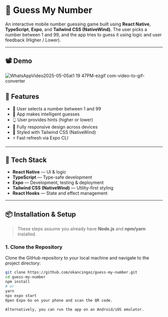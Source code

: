# 🎯 Guess My Number

An interactive mobile number guessing game built using **React Native**, **TypeScript**, **Expo**, and **Tailwind CSS (NativeWind)**. The user picks a number between 1 and 99, and the app tries to guess it using logic and user feedback (Higher / Lower).

---

## 📽️ Demo
![WhatsAppVideo2025-05-05at1 19 47PM-ezgif com-video-to-gif-converter](https://github.com/user-attachments/assets/a5b4e62c-93bc-4993-ac10-074b141a6da0)




## 🚀 Features

- 🎲 User selects a number between 1 and 99
- 🧠 App makes intelligent guesses
- 👆 User provides hints (higher or lower)
- 📱 Fully responsive design across devices
- 🎨 Styled with Tailwind CSS (NativeWind)
- ⚡ Fast refresh via Expo CLI

---

## 🧰 Tech Stack

- **React Native** — UI & logic
- **TypeScript** — Type-safe development
- **Expo** — Development, testing & deployment
- **Tailwind CSS (NativeWind)** — Utility-first styling
- **React Hooks** — State and effect management

---


## 📦 Installation & Setup

> These steps assume you already have **Node.js** and **npm/yarn** installed.

### 1. Clone the Repository

Clone the GitHub repository to your local machine and navigate to the project directory:

```bash
git clone https://github.com/okancingoz/guess-my-number.git
cd guess-my-number
npm install
# or
yarn
npx expo start
Open Expo Go on your phone and scan the QR code.

Alternatively, you can run the app on an Android/iOS emulator.


